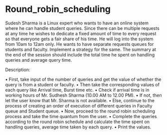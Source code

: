 # Round_robin_scheduling
Sudesh Sharma is a Linux expert who wants to have an online system where he can handle student queries. Since there can be multiple requests at any time he wishes to dedicate a fixed amount of time to every request so that everyone gets a fair share of his time. He will log into the system from 10am to 12am only.  He wants to have separate requests queues for students and faculty. Implement a strategy for the same. The summary at the end of the session should include the total time he spent on handling queries and average query time.


Description:

•	First, take input of the number of queries and get the value of whether the query is from a student or faculty.
•	Then take the corresponding values of each query like Arrival time, Burst time etc.
•	Check if arrival time is in working hours of Mr. Sudhesh Sharma (10.00 AM to 12.00 PM).
•	If not, then let the user know that Mr. Sharma is not available.
•	Else, continue to the process of creating an order of execution of different queries in Faculty queue and Student queue.
•	Now, proceed to the round robin scheduling process and take the time quantum from the user.
•	Complete the queries according to the round robin schedule and calculate the time spent on handling queries, average time taken by each query.
•	Print the values.
